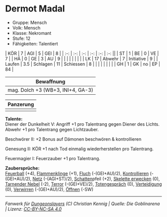 # Dermot Madal  
- Gruppe: Mensch  
- Volk: Mensch  
- Klasse: Nekromant  
- Stufe: 12  
- Fähigkeiten: Talentiert  


| KÖR    | 7   | AGI      | 5  | GEI        | 8  |
| :-: | :-: | :-: | :-: | :-: | :-: ||
| ST     | 1   | BE       | 0  | VE         | 7  |
| HÄ     | 0   | GE       | 3  | AU         | 9  |
|        |     |          |    |            |    |
| LK     | 17  | Abwehr   | 7  | Initiative | 9  |
| Laufen | 3.5 | Schlagen | 11 | Schiessen  | 8  |
|        |     |          |    |            |    |
| GH     | 1   | GK       | no | EP         | 84 |


| Bewaffnung |
| --- |
| mag. Dolch +3 (WB+3, INI+4, GA-3) |


| Panzerung |
| --- |
|  |


**Talente:**  
Diener der Dunkelheit V: Angriff +1 pro Talentrang gegen Diener des Lichts. Abwehr +1 pro Talentrang gegen Lichtzauber.

Beschwörer II: +2 Bonus auf Dämonen beschwören & kontrollieren

Genesung II: KÖR +1 nach Tod einmalig wiederherstellen pro Talentrang.

Feuermagier I: Feuerzauber +1 pro Talentrang.


**Zaubersprüche:**  
[Feuerball](/grw/zauber/feuerball.md) (+4), [Flammenklinge](/grw/zauber/flammenklinge.md) (+1), [Fluch](/grw/zauber/fluch.md) (-(GEI+AU)/2), [Kontrollieren](/grw/zauber/kontrollieren.md) (-(GEI+AU)/2), [Netz](/grw/zauber/netz.md) (-(AGI+ST)/2), [Schatten](/grw/zauber/schatten.md)pfeil (+2), [Skelette erwecken](/grw/zauber/skelette-erwecken.md) (0), [Tarnender Nebel](/grw/zauber/tarnender-nebel.md) (-2), [Terror](/grw/zauber/terror.md) (-(GEI+VE)/2), [Totengespräch](/grw/zauber/totengespraech.md) (0), [Verteidigung](/grw/zauber/verteidigung.md) (0), [Verwirren](/grw/zauber/verwirren.md) (-(GEI+AU)/2), [Öffnen](/grw/zauber/oeffnen.md) (-SW)




___
*Fanwerk für [Dungeonslayers](https://www.dungeonslayers.net/) (C) Christian Kennig | Quelle: Die Goblinarena | Lizenz: [CC-BY-NC-SA 4.0](https://creativecommons.org/licenses/by-nc-sa/4.0/deed.de)*